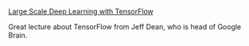 [Large Scale Deep Learning with TensorFlow](http://videolectures.net/deeplearning2016_dean_deep_learning/)

Great lecture about TensorFlow from Jeff Dean, who is head of Google Brain.
